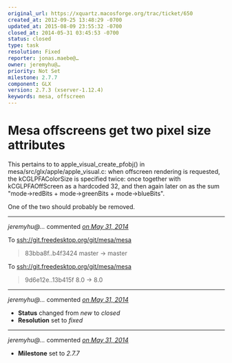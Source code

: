 ```yaml
---
original_url: https://xquartz.macosforge.org/trac/ticket/650
created_at: 2012-09-25 13:48:29 -0700
updated_at: 2015-08-09 23:55:32 -0700
closed_at: 2014-05-31 03:45:53 -0700
status: closed
type: task
resolution: Fixed
reporter: jonas.maebe@…
owner: jeremyhu@…
priority: Not Set
milestone: 2.7.7
component: GLX
version: 2.7.3 (xserver-1.12.4)
keywords: mesa, offscreen
---
```


Mesa offscreens get two pixel size attributes
=============================================


This pertains to to apple\_visual\_create\_pfobj() in mesa/src/glx/apple/apple\_visual.c: when offscreen rendering is requested, the kCGLPFAColorSize is specified twice: once together with kCGLPFAOffScreen as a hardcoded 32, and then again later on as the sum "mode-&gt;redBits + mode-&gt;greenBits + mode-&gt;blueBits".

One of the two should probably be removed.



---

*jeremyhu@…* commented *[on May 31, 2014](https://xquartz.macosforge.org/trac/ticket/650#comment:1 "May 31, 2014 at 3:45 AM PDT")*

To <ssh://git.freedesktop.org/git/mesa/mesa>

> 83bba8f..b4f3424 master -&gt; master

To <ssh://git.freedesktop.org/git/mesa/mesa>

> 9d6e12e..13b415f 8.0 -&gt; 8.0



---

*jeremyhu@…* commented *[on May 31, 2014](https://xquartz.macosforge.org/trac/ticket/650#comment:2 "May 31, 2014 at 3:45 AM PDT")*

-   **Status** changed from *new* to *closed*
-   **Resolution** set to *fixed*



---

*jeremyhu@…* commented *[on May 31, 2014](https://xquartz.macosforge.org/trac/ticket/650#comment:3 "May 31, 2014 at 3:46 AM PDT")*

-   **Milestone** set to *2.7.7*



